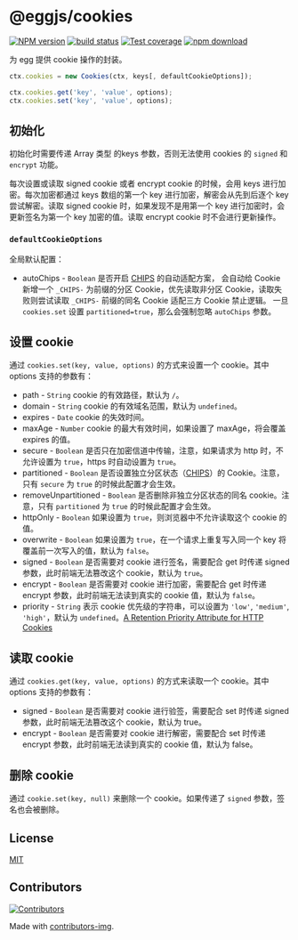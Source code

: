 # @eggjs/cookies

[![NPM version][npm-image]][npm-url]
[![build status][ci-image]][ci-url]
[![Test coverage][codecov-image]][codecov-url]
[![npm download][download-image]][download-url]

[npm-image]: https://img.shields.io/npm/v/@eggjs/cookies.svg?style=flat-square
[npm-url]: https://npmjs.org/package/@eggjs/cookies
[ci-image]: https://github.com/eggjs/egg-cookies/actions/workflows/nodejs.yml/badge.svg
[ci-url]: https://github.com/eggjs/egg-cookies/actions/workflows/nodejs.yml
[codecov-image]: https://codecov.io/gh/eggjs/egg-cookies/branch/master/graph/badge.svg
[codecov-url]: https://codecov.io/gh/eggjs/egg-cookies
[download-image]: https://img.shields.io/npm/dm/@eggjs/cookies.svg?style=flat-square
[download-url]: https://npmjs.org/package/@eggjs/cookies

为 egg 提供 cookie 操作的封装。

```ts
ctx.cookies = new Cookies(ctx, keys[, defaultCookieOptions]);

ctx.cookies.get('key', 'value', options);
ctx.cookies.set('key', 'value', options);
```

## 初始化

初始化时需要传递 Array 类型 的keys 参数，否则无法使用 cookies 的 `signed` 和 `encrypt` 功能。

每次设置或读取 signed cookie 或者 encrypt cookie 的时候，会用 keys 进行加密。每次加密都通过 keys 数组的第一个 key 进行加密，解密会从先到后逐个 key 尝试解密。读取 signed cookie 时，如果发现不是用第一个 key 进行加密时，会更新签名为第一个 key 加密的值。读取 encrypt cookie 时不会进行更新操作。

### `defaultCookieOptions`

全局默认配置：

- autoChips - `Boolean` 是否开启 [CHIPS](https://developers.google.com/privacy-sandbox/3pcd/chips#security_design) 的自动适配方案，
会自动给 Cookie 新增一个 `_CHIPS-` 为前缀的分区 Cookie，优先读取非分区 Cookie，读取失败则尝试读取 `_CHIPS-` 前缀的同名 Cookie 适配三方 Cookie 禁止逻辑。
一旦 `cookies.set` 设置 `partitioned=true`，那么会强制忽略 `autoChips` 参数。

## 设置 cookie

通过 `cookies.set(key, value, options)` 的方式来设置一个 cookie。其中 options 支持的参数有：

- path - `String` cookie 的有效路径，默认为 `/`。
- domain - `String` cookie 的有效域名范围，默认为 `undefined`。
- expires - `Date` cookie 的失效时间。
- maxAge - `Number` cookie 的最大有效时间，如果设置了 maxAge，将会覆盖 expires 的值。
- secure - `Boolean` 是否只在加密信道中传输，注意，如果请求为 http 时，不允许设置为 `true`，https 时自动设置为 `true`。
- partitioned - `Boolean` 是否设置独立分区状态（[CHIPS](https://developers.google.com/privacy-sandbox/3pcd/chips)）的 Cookie。注意，只有 `secure` 为 `true` 的时候此配置才会生效。
- removeUnpartitioned - `Boolean` 是否删除非独立分区状态的同名 cookie。注意，只有 `partitioned` 为 `true` 的时候此配置才会生效。
- httpOnly - `Boolean` 如果设置为 `true`，则浏览器中不允许读取这个 cookie 的值。
- overwrite - `Boolean` 如果设置为 `true`，在一个请求上重复写入同一个 key 将覆盖前一次写入的值，默认为 `false`。
- signed - `Boolean` 是否需要对 cookie 进行签名，需要配合 get 时传递 signed 参数，此时前端无法篡改这个 cookie，默认为 `true`。
- encrypt - `Boolean` 是否需要对 cookie 进行加密，需要配合 get 时传递 encrypt 参数，此时前端无法读到真实的 cookie 值，默认为 `false`。
- priority - `String` 表示 cookie 优先级的字符串，可以设置为 `'low'`, `'medium'`, `'high'`，默认为 `undefined`。[A Retention Priority Attribute for HTTP Cookies](https://datatracker.ietf.org/doc/html/draft-west-cookie-priority)

## 读取 cookie

通过 `cookies.get(key, value, options)` 的方式来读取一个 cookie。其中 options 支持的参数有：

- signed - `Boolean` 是否需要对 cookie 进行验签，需要配合 set 时传递 signed 参数，此时前端无法篡改这个 cookie，默认为 true。
- encrypt - `Boolean` 是否需要对 cookie 进行解密，需要配合 set 时传递 encrypt 参数，此时前端无法读到真实的 cookie 值，默认为 false。

## 删除 cookie

通过 `cookie.set(key, null)` 来删除一个 cookie。如果传递了 `signed` 参数，签名也会被删除。

## License

[MIT](LICENSE)

## Contributors

[![Contributors](https://contrib.rocks/image?repo=eggjs/egg-cookies)](https://github.com/eggjs/egg-cookies/graphs/contributors)

Made with [contributors-img](https://contrib.rocks).
